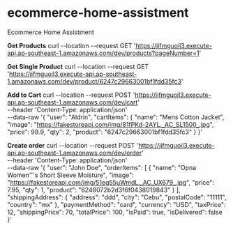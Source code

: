 # ecommerce-home-assistment
Ecommerce Home Assistment


**Get Products**
curl --location --request GET 'https://jifmguoil3.execute-api.ap-southeast-1.amazonaws.com/dev/products?pageNumber=1'

**Get Single Product**
curl --location --request GET 'https://jifmguoil3.execute-api.ap-southeast-1.amazonaws.com/dev/product/6247c29663001bf1fdd35fc3'

**Add to Cart**
curl --location --request POST 'https://jifmguoil3.execute-api.ap-southeast-1.amazonaws.com/dev/cart' \
--header 'Content-Type: application/json' \
--data-raw '{
    "user": "Aldrin",
    "cartItems": {
            "name": "Mens Cotton Jacket",
            "image": "https://fakestoreapi.com/img/81fPKd-2AYL._AC_SL1500_.jpg",
            "price": 99.9,
            "qty": 2,
            "product": "6247c29663001bf1fdd35fc3" 
    }
}'

**Create order**
curl --location --request POST 'https://jifmguoil3.execute-api.ap-southeast-1.amazonaws.com/dev/order' \
--header 'Content-Type: application/json' \
--data-raw '{
  "user": "John Doe",
  "orderItems": [
    {
      "name": "Opna Women'\''s Short Sleeve Moisture",
      "image": "https://fakestoreapi.com/img/51eg55uWmdL._AC_UX679_.jpg",
      "price": 7.95,
      "qty": 1,
      "product": "6248072b2d3f6f0438019843"
    }
  ],
  "shippingAddress": {
    "address": "ddd",
    "city": "Cebu",
    "postalCode": "11111",
    "country": "mx"
  },
  "paymentMethod": "card",
  "currency": "USD",
  "taxPrice": 12,
  "shippingPrice": 70,
  "totalPrice": 100,
  "isPaid": true,
  "isDelivered": false
}'
